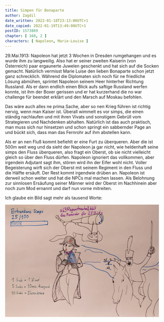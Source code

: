 ```yaml
---
title: Simpen für Bonaparte
author: Zagdil
date_written: 2022-01-18T23:13:00UTC+1
date_copied: 2022-01-19T13:49:00UTC+1
postID: 1573889
chapter: [ 168, 2 ]
characters: [ Napoleon, Marie-Louise ]
---
```

29.Mai.1913: Napoleon hat jetzt 3 Wochen in Dresden rumgehangen und es wurde ihm zu langweilig. Also hat er seiner zweiten Kaiserin (von Österreich) paar ergaunerte Juwelen geschenkt und hat sich auf die Socken gemacht. Natürlich vermisst Marie Luise den lieben Bonaparte schon jetzt ganz schrecklich. Während die Diplomaten sich noch für ne friedliche Lösung abmühen, sprintet Napoleon seinem Heer hinterher Richtung Russland. Als er dann endlich einen Blick aufs saftige Russland werfen konnte, ist ihm der Boxer gerissen und er hat kurzerhand die no war challenge für beendet erklärt und den Marsch auf Moskau befohlen.

Das wäre auch alles ne prima Sache, aber so nen Krieg führen ist richtig nervig, wenn man Kaiser ist. Überall wimmelt es vor simps, die einen ständig nachlaufen und mit ihren Vivats und sonstigem Gebrüll vom Strategieren und Nachdenken abhalten. Natürlich ist das auch praktisch, man muss sich nur hinsetzen und schon springt ein sabbernder Page an und bückt sich, dass man das Fernrohr auf ihm abstellen kann.

Als er an nen Fluß kommt befiehlt er eine Furt zu überqueren. Aber die ist 500m weit weg und da sieht der Napoleon ja gar nicht, wie heldenhaft seine simps den Fluss überqueren, also fragt ein Oberst, ob sie nicht vielleicht gleich so über den Fluss dürfen. Napoleon ignoriert das vollkommen, aber irgendein Adjutant sagt ihm, stören wird ihn der Eifer wohl nicht. Voller Begeisterung wirft sich der Oberst mit seinem Regiment in den Fluss und die Hälfte ersäuft. Der Rest kommt irgendwie drüben an. Napoleon ist derweil schon weiter und hat die NPCs mal machen lassen. Als Belohnung zur sinnlosen Ersäufung seiner Männer wird der Oberst im Nachhinein aber noch zum Mod ernannt und darf nun vorne mitreiten.

Ich glaube ein Bild sagt mehr als tausend Worte:

![Chibinapoleon](/assets/images/zaeh-168.jpg)